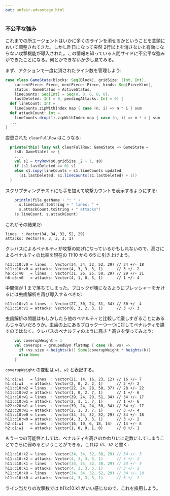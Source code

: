 ```yaml
---
out: unfair-advantage.html
---
```


### 不公平な強み

これまでの所エージェントはいかに多くのラインを消せるかということを念頭において調整されてきた。しかし昨日になって突然 2行以上を消さないと有効にならない攻撃機能が導入された。この情報を知っている人間サイドに不公平な強みができたことになる。何とかできないか少し見てみる。

まず、アクションで一度に消されたライン数を管理しよう:

```scala
case class GameState(blocks: Seq[Block], gridSize: (Int, Int),
    currentPiece: Piece, nextPiece: Piece, kinds: Seq[PieceKind],
    status: GameStatus = ActiveStatus,
    lineCounts: Seq[Int] = Seq(0, 0, 0, 0, 0),
    lastDeleted: Int = 0, pendingAttacks: Int = 0) {
  def lineCount: Int =
    lineCounts.zipWithIndex map { case (n, i) => n * i } sum
  def attackCount: Int =
    lineCounts.drop(1).zipWithIndex map { case (n, i) => n * i } sum
  ...
}
```

変更された `clearFullRow` はこうなる:

```scala
  private[this] lazy val clearFullRow: GameState => GameState =
    (s0: GameState) => {
    ....
    val s1 = tryRow(s0.gridSize._2 - 1, s0)
    if (s1.lastDeleted == 0) s1
    else s1.copy(lineCounts = s1.lineCounts updated
      (s1.lastDeleted, s1.lineCounts(s1.lastDeleted) + 1))
  }
```

スクリプティングテストにも手を加えて攻撃カウントを表示するようにする:

```scala
    println(file.getName + ": " +
      s.lineCount.toString + " lines; " +
      s.attackCount.toString + " attacks")
    (s.lineCount, s.attackCount)
```

これがその結果だ:

```
lines  : Vector(34, 34, 32, 52, 29)
attacks: Vector(4, 3, 3, 3, 1)
```

クレバスによるペナルティが攻撃の妨げになっているかもしれないので、高さによるペナルティの比率を現在の 11:10 から 6:5 に引き上げよう。

```
h11:c10:v0 = lines  : Vector(34, 34, 32, 52, 29) // 34 +/- 18
h11:c10:v0 = attacks: Vector(4, 3, 3, 3, 1)      // 3 +/- 2
h6:c5:v0   = lines  : Vector(31, 26, 25, 50, 29) // 29 +/- 21
h6:c5:v0   = attacks: Vector(4, 1, 0, 5, 1)      // 1 +/- 4
```

中間値が 1 まで落ちてしまった。ブロックが塊になるようにプレッシャーをかけるには虫歯解析を再び導入するべきだ:

```
h11:c10:v1 = lines  : Vector(27, 30, 24, 31, 34) // 30 +/- 4
h11:c10:v1 = attacks: Vector(0, 3, 2, 3, 1)      // 3 +/- 3
```

虫歯解析の問題はもしかしたら他のペナルティと比較して厳しすぎることにあるんじゃないだろうか。虫歯の上にあるブロック一つ一つに対してペナルティを課すのではなく、クレバスのペナルティのように高さ * 高さを使ってみよう:

```scala
    val coverupWeight = 1
    val coverups = groupedByX flatMap { case (k, vs) =>
      if (vs.size < heights(k)) Some(coverupWeight * heights(k))
      else None
    }
```

`coverupWeight` の変動は `w1`、`w2` と表記する。

```
h1:c1:w1   = lines  : Vector(21, 14, 16, 23, 12) // 16 +/- 7
h1:c1:w1   = attacks: Vector(2, 0, 2, 2, 1)      // 2 +/- 2
h11:c10:w2 = lines  : Vector(22, 24, 28, 50, 37) // 28 +/- 22
h11:c10:w2 = attacks: Vector(1, 0, 2, 7, 1)      // 1 +/- 6
h11:c10:w1 = lines  : Vector(39, 24, 20, 51, 34) // 34 +/- 17
h11:c10:w1 = attacks: Vector(2, 1, 1, 7, 1)      // 1 +/- 6
h22:c20:w1 = lines  : Vector(39, 24, 24, 50, 34) // 34 +/- 17
h22:c20:w1 = attacks: Vector(2, 1, 3, 7, 1)      // 3 +/- 4
h11:c10:w0 = lines  : Vector(34, 34, 32, 52, 29) // 34 +/- 18
h11:c10:w0 = attacks: Vector(4, 3, 3, 3, 1)      // 3 +/- 2
h2:c1:w1   = lines  : Vector(16, 10, 6, 18, 14)  // 14 +/- 8
h2:c1:w1   = attacks: Vector(1, 0, 0, 1, 0)      // 0 +/- 1
```

もう一つの可能性としては、ペナルティを高さのかわりにに定数にしてしまうことでさらに弱めるということができる。これは `k1`、`k2` と書く:

```scala
h11:c10:k2 = lines  : Vector(34, 34, 32, 38, 29) // 34 +/- 5 
h11:c10:k2 = attacks: Vector(4, 3, 3, 5, 1)      // 3 +/- 2
h11:c10:k1 = lines  : Vector(34, 34, 32, 38, 29) // 34 +/- 5
h11:c10:k1 = attacks: Vector(4, 3, 3, 5, 1)      // 3 +/- 2
h11:c10:k0 = lines  : Vector(34, 34, 32, 52, 29) // 34 +/- 18
h11:c10:k0 = attacks: Vector(4, 3, 3, 3, 1)      // 3 +/- 2
```

ライン当たりの攻撃数では h11:c10:k1 がいい感じなので、これを採用しよう。
